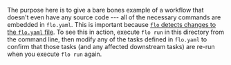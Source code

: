 The purpose here is to give a bare bones example of a workflow that
doesn't even have any source code --- all of the necessary commands
are embedded in `flo.yaml`. This is important because
[`flo` detects changes to the `flo.yaml` file](../../#flo-run). To see
this in action, execute `flo run` in this directory from the command
line, then modify any of the tasks defined in `flo.yaml` to confirm
that those tasks (and any affected downstream tasks) are re-run when
you execute `flo run` again.
